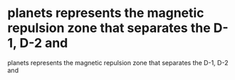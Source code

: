 # planets represents the magnetic repulsion zone that separates the D-1, D-2 and

planets represents the magnetic repulsion zone that separates the D-1, D-2 and